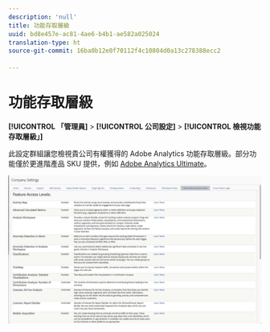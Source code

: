 ```yaml
---
description: 'null'
title: 功能存取層級
uuid: bd8e457e-ac81-4ae6-b4b1-ae582a025024
translation-type: ht
source-git-commit: 16ba0b12e0f70112f4c10804d0a13c278388ecc2

---
```



# 功能存取層級

**[!UICONTROL 「管理員]** > **[!UICONTROL 公司設定]** > **[!UICONTROL 檢視功能存取層級」]**

此設定群組讓您檢視貴公司有權獲得的 Adobe Analytics 功能存取層級。部分功能僅於更進階產品 SKU 提供，例如 [Adobe Analytics Ultimate](https://www.adobe.com/tw/data-analytics-cloud/analytics/ultimate.html)。

![](assets/feature-access-levels.png)

